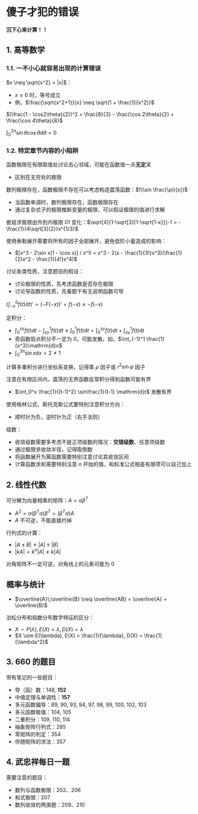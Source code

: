 <!-- omit in toc -->
# 傻子才犯的错误

**沉下心来计算！！**

## 1. 高等数学

### 1.1. 一不小心就容易出现的计算错误

$x \neq \sqrt{x^2} = |x|$：

- $x \geq 0$ 时，等号成立
- 例，$\frac{\sqrt{x^2+1}}{x} \neq \sqrt{1 + \frac{1}{x^2}}$

$(\frac{1 - \cos2\theta}{2})^2 = \frac{8}{3} - \frac{\cos 2\theta}{2} + \frac{\cos 4\theta}{8}$

$\int_0^{2\pi}\sin\theta\cos\theta\mathrm{d}\theta = 0$

### 1.2. 特定章节内容的小陷阱

函数极限在有限取值处讨论去心邻域，可能在函数值一点**无定义**

- 区别在无穷处的极限

数列极限存在，函数极限不存在可以考虑构造震荡函数：$f(\sin \frac{\pi}{x})$

- 当函数单调时，数列极限存在，函数极限存在
- 通过复杂式子的极限推断变量的极限，可以假设极限的值进行求解

套娃求极限由外到内极限 01 变化：$\sqrt[4]{1-\sqrt[3]{1-\sqrt{1-x}}}-1 = -\frac{1}{4\sqrt[3]{2}}x^{1/3}$

使用泰勒展开需要将所有的因子全部展开，避免低阶小量造成的影响：

- $[x^3 - 2\sin x(1 - \cos x)] / x^5 = x^3 - 2(x - \frac{1}{3!}x^3)(\frac{1}{2}x^2 - \frac{1}{4!}x^4)$

讨论各类性质，注意题目的假设：

- 讨论极限的性质，先考虑函数是否存在极限
- 讨论导函数的性质，先看题干有无说明函数可导

$(\int_{-x}^0 f(t)\mathrm{d}t)' = (-F(-x))' = f(-x) \neq -f(-x)$

定积分：

- $\int_0^{xy}f(t)\mathrm{d}t - \int_{xy}^1f(t)\mathrm{d}t \neq \int_0^1f(t)\mathrm{d}t = \int_0^{xy}f(t)\mathrm{d}t + \int_{xy}^1f(t)\mathrm{d}t$
- 奇函数瑕点积分不一定为 0，可能发散。如，$\int_{-1}^1 \frac{1}{x^3}\mathrm{d}x$
- $\int_0^{3\pi}\sin x\mathrm{d}x = 2 \neq 1$

计算多重积分进行坐标系变换，记得乘 $\rho$ 因子或 $r^2\sin\varphi$ 因子

注意在有限区间内，震荡的无界函数反常积分得到函数可能有界

- $\int_0^x \frac{1}{(t-1)^2} \sin\frac{1}{t-1} \mathrm{d}t$ 发散有界

使用格林公式、斯托克斯公式要特别注意积分方向：

- 顺时针为负，逆时针为正（右手法则）

级数：

- 收敛级数需要多考虑不是正项级数的情况：**交错级数**、任意项级数
- 通过极限求收敛半径，记得取倒数
- 将函数展开为幂函数需要特别注意讨论其收敛区间
- 计算函数求和需要特别注意 $n$ 开始的值，和标准公式相差有限项可以自己加上

## 2. 线性代数

可分解为向量相乘的矩阵：$A = \alpha\beta^T$

- $A^2 = \alpha(\beta^T\alpha)\beta^T = (\beta^T\alpha)A$
- $A$ 不可逆，不能直接约掉

行列式的计算：

- $|A \pm B| \neq |A| \pm |B|$
- $|kA| = k^n|A| \neq k|A|$

对角矩阵不一定可逆，对角线上的元素可能为 0

## 概率与统计

- $\overline{A}\;\overline{B} \neq \overline{AB} = \overline{A} + \overline{B}$

泊松分布和指数分布数字特征的区分：

- $X \sim P(\lambda), E(X) = \lambda, D(X) = \lambda$
- $X \sim E(\lambda), E(X) = \frac{1}{\lambda}, D(X) = \frac{1}{\lambda^2}$

## 3. 660 的题目

带有笔记的一些题目：

- 导（函）数：148, **152**
- 中值定理与单调性：**157**
- 多元函数偏导：89, 90, 93, 94, 97, 98, 99, 100, 102, 103
- 多元函数极值：104, 105
- 二重积分：109, 110, 114
- 抽象矩阵行列式：285
- 零矩阵的判定：354
- 伴随矩阵的求法：357

## 4. 武忠祥每日一题

需要注意的题目：

- 数列与函数极限：202、206
- 和式极限：207
- 数列收敛的两类题：209、210
